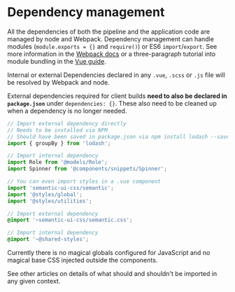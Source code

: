 
# Dependency management

All the dependencies of both the pipeline and the application code are managed by node and Webpack. Dependency management can handle modules (`module.exports = {}` and `require()`) or ES6 `import`/`export`. See more information in the [Webpack docs](https://webpack.js.org/concepts/modules/#what-is-a-webpack-module) or a three-paragraph tutorial into module bundling in the [Vue guide](https://vuejs.org/v2/guide/single-file-components.html#For-Users-New-to-Module-Build-Systems-in-JavaScript).

Internal or external Dependencies declared in any `.vue`, `.scss` or `.js` file will be resolved by Webpack and node.

External dependencies required for client builds **need to also be declared in `package.json`** under `dependencies: {}`. These also need to be cleaned up when a dependency is no longer needed.

```js
// Import external dependency directly
// Needs to be installed via NPM
// Should have been saved in package.json via npm install lodash --save
import { groupBy } from 'lodash';

// Import internal dependency
import Role from '@models/Role';
import Spinner from '@components/snippets/Spinner';

// You can even import styles in a .vue component
import 'semantic-ui-css/semantic';
import '@styles/global';
import '@styles/utilities';
```

```scss
// Import external dependency
@import '~semantic-ui-css/semantic.css';

// Import internal dependency
@import '~@shared-styles';
```

Currently there is no magical globals configured for JavaScript and no magical base CSS injected outside the components.

See other articles on details of what should and shouldn't be imported in any given context.
